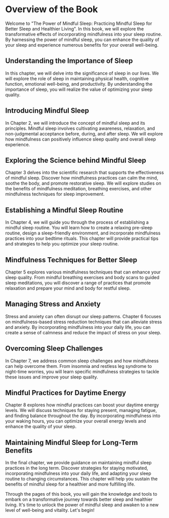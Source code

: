 Overview of the Book
===============================

Welcome to "The Power of Mindful Sleep: Practicing Mindful Sleep for Better Sleep and Healthier Living". In this book, we will explore the transformative effects of incorporating mindfulness into your sleep routine. By harnessing the power of mindful sleep, you can enhance the quality of your sleep and experience numerous benefits for your overall well-being.

Understanding the Importance of Sleep
-------------------------------------

In this chapter, we will delve into the significance of sleep in our lives. We will explore the role of sleep in maintaining physical health, cognitive function, emotional well-being, and productivity. By understanding the importance of sleep, you will realize the value of optimizing your sleep quality.

Introducing Mindful Sleep
-------------------------

In Chapter 2, we will introduce the concept of mindful sleep and its principles. Mindful sleep involves cultivating awareness, relaxation, and non-judgmental acceptance before, during, and after sleep. We will explore how mindfulness can positively influence sleep quality and overall sleep experience.

Exploring the Science behind Mindful Sleep
------------------------------------------

Chapter 3 delves into the scientific research that supports the effectiveness of mindful sleep. Discover how mindfulness practices can calm the mind, soothe the body, and promote restorative sleep. We will explore studies on the benefits of mindfulness meditation, breathing exercises, and other mindfulness techniques for sleep improvement.

Establishing a Mindful Sleep Routine
------------------------------------

In Chapter 4, we will guide you through the process of establishing a mindful sleep routine. You will learn how to create a relaxing pre-sleep routine, design a sleep-friendly environment, and incorporate mindfulness practices into your bedtime rituals. This chapter will provide practical tips and strategies to help you optimize your sleep routine.

Mindfulness Techniques for Better Sleep
---------------------------------------

Chapter 5 explores various mindfulness techniques that can enhance your sleep quality. From mindful breathing exercises and body scans to guided sleep meditations, you will discover a range of practices that promote relaxation and prepare your mind and body for restful sleep.

Managing Stress and Anxiety
---------------------------

Stress and anxiety can often disrupt our sleep patterns. Chapter 6 focuses on mindfulness-based stress reduction techniques that can alleviate stress and anxiety. By incorporating mindfulness into your daily life, you can create a sense of calmness and reduce the impact of stress on your sleep.

Overcoming Sleep Challenges
---------------------------

In Chapter 7, we address common sleep challenges and how mindfulness can help overcome them. From insomnia and restless leg syndrome to night-time worries, you will learn specific mindfulness strategies to tackle these issues and improve your sleep quality.

Mindful Practices for Daytime Energy
------------------------------------

Chapter 8 explores how mindful practices can boost your daytime energy levels. We will discuss techniques for staying present, managing fatigue, and finding balance throughout the day. By incorporating mindfulness into your waking hours, you can optimize your overall energy levels and enhance the quality of your sleep.

Maintaining Mindful Sleep for Long-Term Benefits
------------------------------------------------

In the final chapter, we provide guidance on maintaining mindful sleep practices in the long term. Discover strategies for staying motivated, incorporating mindfulness into your daily life, and adapting your sleep routine to changing circumstances. This chapter will help you sustain the benefits of mindful sleep for a healthier and more fulfilling life.

Through the pages of this book, you will gain the knowledge and tools to embark on a transformative journey towards better sleep and healthier living. It's time to unlock the power of mindful sleep and awaken to a new level of well-being and vitality. Let's begin!
